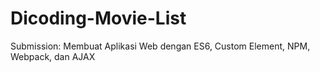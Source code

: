 # Dicoding-Movie-List
Submission: Membuat Aplikasi Web dengan ES6, Custom Element, NPM, Webpack, dan AJAX
